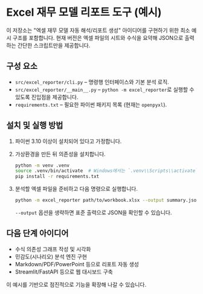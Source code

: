 # Excel 재무 모델 리포트 도구 (예시)

이 저장소는 "엑셀 재무 모델 자동 해석/리포트 생성" 아이디어를 구현하기 위한 최소 예시 구조를 포함합니다. 
현재 버전은 엑셀 파일의 시트와 수식을 요약해 JSON으로 출력하는 간단한 스크립트만을 제공합니다.

## 구성 요소

- `src/excel_reporter/cli.py` – 명령행 인터페이스와 기본 분석 로직. 
- `src/excel_reporter/__main__.py` – `python -m excel_reporter`로 실행할 수 있도록 진입점을 제공합니다.
- `requirements.txt` – 필요한 파이썬 패키지 목록 (현재는 `openpyxl`).

## 설치 및 실행 방법

1. 파이썬 3.10 이상이 설치되어 있다고 가정합니다.
2. 가상환경을 만든 뒤 의존성을 설치합니다.

   ```bash
   python -m venv .venv
   source .venv/bin/activate  # Windows에서는 `.venv\\Scripts\\activate`
   pip install -r requirements.txt
   ```

3. 분석할 엑셀 파일을 준비하고 다음 명령으로 실행합니다.

   ```bash
   python -m excel_reporter path/to/workbook.xlsx --output summary.json
   ```

   `--output` 옵션을 생략하면 표준 출력으로 JSON을 확인할 수 있습니다.

## 다음 단계 아이디어

- 수식 의존성 그래프 작성 및 시각화
- 민감도(시나리오) 분석 엔진 구현
- Markdown/PDF/PowerPoint 등으로 리포트 자동 생성
- Streamlit/FastAPI 등으로 웹 대시보드 구축

이 예시를 기반으로 점진적으로 기능을 확장해 나갈 수 있습니다.
